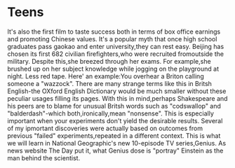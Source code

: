 # Teens
It's also the first film to taste success both in terms of box office earnings and promoting Chinese values.
It's a popular myth that once high school graduates pass gaokao and enter university,they can rest easy.
Beijing has chosen its first 682 civilian firefighters,who were recruited fromoutside the military.
Despite this,she breezed through her exams.
For example,she brushed up on her subject knowledge while jogging on the playground at night.
Less red tape.
Here' an example:You overhear a Briton calling someone a "wazzock".
There are many strange terms like this in Britsh English-the OXford English Dictionary would be much smaller without these peculiar usages filling its pages.
With this in mind,perhaps Shakespeare and his peers are to blame for unusual Britsh words such as "codswallop" and "balderdash"-which both,ironically,mean "nonsense".
This is especially important when your experiments don't yield the desirable results.
Several of my ipmortant discoveries were actually based on outcomes from previous "failed" experiments,repeated in a different context.
This is what we will learn in National Geographic's new 10-episode TV series,Genius.
As news website The Day put it, what Genius dose is "portray" Einstein as the man behind the scientist.
